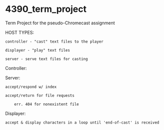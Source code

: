 # 4390_term_project
Term Project for the pseudo-Chromecast assignment

HOST TYPES:

	controller - "cast" text files to the player

	displayer - "play" text files

	server - serve text files for casting


Controller:




Server:

	accept/respond w/ index

	accept/return for file requests

		err. 404 for nonexistent file


Displayer:

	accept & display characters in a loop until 'end-of-cast' is received